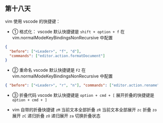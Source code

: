 ## 第十八天

vim 使用 vscode 的快捷键：

- ① 格式化：
  vscode 默认快捷键是 `shift + option + f`
  在 vim.normalModeKeyBindingsNonRecursive 中配置

```json
{
  "before": ["<Leader>", "f", "d"],
  "commands": ["editor.action.formatDocument"]
}
```

- ② 重命名
  vscode 默认快捷键是 `F2`
  在 vim.normalModeKeyBindingsNonRecursive 中配置

```json
{ "before": ["<Leader>", "r", "n"], "commands": ["editor.action.rename"] }
```

- ③ 折叠代码
  vscode 默认快捷键是 `option + cmd + [`
  展开折叠的快捷键是 `option + cmd + ]`

- vim 自带的折叠快捷键
  `zM` 当前文本全部折叠
  `zR` 当前文本全部展开
  `zc` 折叠
  `zo` 展开
  `zC` 递归折叠
  `zO` 递归展开
  `za` 切换折叠状态
